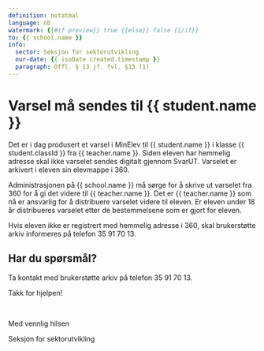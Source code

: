 ```yaml
---
definition: notatmal
language: nb
watermark: {{#if preview}} true {{else}} false {{/if}}
to: {{ school.name }}
info:
  sector: Seksjon for sektorutvikling
  our-date: {{ isoDate created.timestamp }}
  paragraph: Offl. § 13 jf. fvl. §13 (1)
---
```


# Varsel må sendes til {{ student.name }}

Det er i dag produsert et varsel i MinElev til {{ student.name }} i klasse {{ student.classId }} fra {{ teacher.name }}.
Siden eleven har hemmelig adresse skal ikke varselet sendes digitalt gjennom SvarUT. Varselet er arkivert i eleven sin elevmappe i 360.

Administrasjonen på {{ school.name }} må sørge for å skrive ut varselet fra 360 for å gi det videre til {{ teacher.name }}. Det er {{ teacher.name }} som nå er ansvarlig for å distribuere varselet videre til eleven. Er eleven under 18 år distribueres varselet etter de bestemmelsene som er gjort for eleven.

Hvis eleven ikke er registrert med hemmelig adresse i 360, skal brukerstøtte arkiv informeres på telefon 35 91 70 13.

## Har du spørsmål?

Ta kontakt med brukerstøtte arkiv på telefon 35 91 70 13.

Takk for hjelpen!

<br/>

Med vennlig hilsen

Seksjon for sektorutvikling
